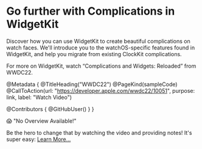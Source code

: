 # Go further with Complications in WidgetKit

Discover how you can use WidgetKit to create beautiful complications on watch faces. We'll introduce you to the watchOS-specific features found in WidgetKit, and help you migrate from existing ClockKit complications.

For more on WidgetKit, watch “Complications and Widgets: Reloaded” from WWDC22.

@Metadata {
   @TitleHeading("WWDC22")
   @PageKind(sampleCode)
   @CallToAction(url: "https://developer.apple.com/wwdc22/10051", purpose: link, label: "Watch Video")

   @Contributors {
      @GitHubUser(<replace this with your GitHub handle>)
   }
}

😱 "No Overview Available!"

Be the hero to change that by watching the video and providing notes! It's super easy:
 [Learn More…](https://wwdcnotes.github.io/WWDCNotes/documentation/wwdcnotes/contributing)
